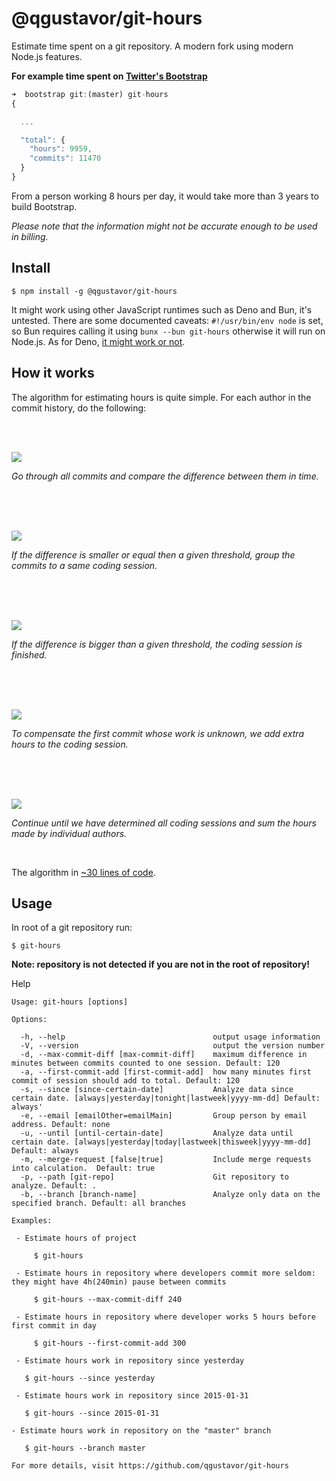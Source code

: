 # @qgustavor/git-hours

Estimate time spent on a git repository. A modern fork using modern Node.js features.

**For example time spent on [Twitter's Bootstrap](https://github.com/twbs/bootstrap)**

```javascript
➜  bootstrap git:(master) git-hours
{

  ...

  "total": {
    "hours": 9959,
    "commits": 11470
  }
}
```

From a person working 8 hours per day, it would take more than 3 years to build Bootstrap.

*Please note that the information might not be accurate enough to be used in billing.*

## Install

    $ npm install -g @qgustavor/git-hours

It might work using other JavaScript runtimes such as Deno and Bun, it's untested. There are some documented caveats:
`#!/usr/bin/env node` is set, so Bun requires calling it using `bunx --bun git-hours` otherwise it will run on Node.js.
As for Deno, [it might work or not](https://github.com/denoland/deno/issues/21110).

## How it works

The algorithm for estimating hours is quite simple. For each author in the commit history, do the following:

<br><br>

![](docs/step0.png)

*Go through all commits and compare the difference between
them in time.*

<br><br><br>

![](docs/step1.png)

*If the difference is smaller or equal then a given threshold, group the commits
to a same coding session.*

<br><br><br>

![](docs/step2.png)

*If the difference is bigger than a given threshold, the coding session is finished.*

<br><br><br>

![](docs/step3.png)

*To compensate the first commit whose work is unknown, we add extra hours to the coding session.*

<br><br><br>

![](docs/step4.png)

*Continue until we have determined all coding sessions and sum the hours
made by individual authors.*

<br>

The algorithm in [~30 lines of code](https://github.com/kimmobrunfeldt/git-hours/blob/8aaeee237cb9d9028e7a2592a25ad8468b1f45e4/index.js#L114-L143).

## Usage

In root of a git repository run:

    $ git-hours

**Note: repository is not detected if you are not in the root of repository!**

Help

    Usage: git-hours [options]

    Options:

      -h, --help                                 output usage information
      -V, --version                              output the version number
      -d, --max-commit-diff [max-commit-diff]    maximum difference in minutes between commits counted to one session. Default: 120
      -a, --first-commit-add [first-commit-add]  how many minutes first commit of session should add to total. Default: 120
      -s, --since [since-certain-date]           Analyze data since certain date. [always|yesterday|tonight|lastweek|yyyy-mm-dd] Default: always'
      -e, --email [emailOther=emailMain]         Group person by email address. Default: none
      -u, --until [until-certain-date]           Analyze data until certain date. [always|yesterday|today|lastweek|thisweek|yyyy-mm-dd] Default: always
      -m, --merge-request [false|true]           Include merge requests into calculation.  Default: true
      -p, --path [git-repo]                      Git repository to analyze. Default: .
      -b, --branch [branch-name]                 Analyze only data on the specified branch. Default: all branches

    Examples:

     - Estimate hours of project

         $ git-hours

     - Estimate hours in repository where developers commit more seldom: they might have 4h(240min) pause between commits

         $ git-hours --max-commit-diff 240

     - Estimate hours in repository where developer works 5 hours before first commit in day

         $ git-hours --first-commit-add 300

     - Estimate hours work in repository since yesterday

       $ git-hours --since yesterday

     - Estimate hours work in repository since 2015-01-31

       $ git-hours --since 2015-01-31

    - Estimate hours work in repository on the "master" branch

       $ git-hours --branch master

    For more details, visit https://github.com/qgustavor/git-hours

